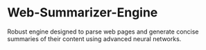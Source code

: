 # Web-Summarizer-Engine
Robust engine designed to parse web pages and generate concise summaries of their content using advanced neural networks.

